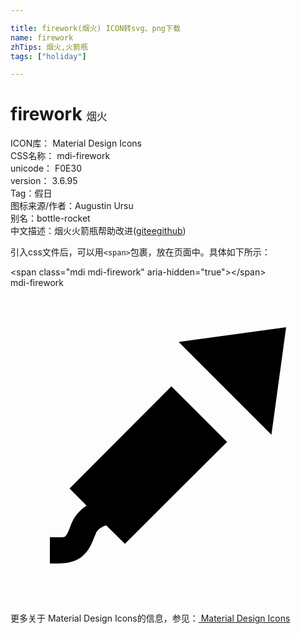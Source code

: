 ```yaml
---

title: firework(烟火) ICON转svg、png下载
name: firework
zhTips: 烟火,火箭瓶
tags: ["holiday"]

---
```


# firework  <small style="font-size: 60%;font-weight: 100">烟火</small>


<div class="detail-page">
<p>
<span>
ICON库：
<span class="badge-secondary badge">Material Design Icons</span> 
</span>
<br/>
<span>
CSS名称：
<span class="badge-secondary badge">mdi-firework</span> 
</span>
<br/>
<span>
unicode：
<span class="badge-secondary badge">F0E30</span> 
<copy-btn content='F0E30' btn-title=""></copy-btn>
<copy-btn :content='String.fromCodePoint(parseInt("F0E30", 16))' btn-title="复制U"></copy-btn>
</span>
<br/>
<span>
version：
<span class="badge-secondary badge">3.6.95</span> 
</span><br/><span>Tag：<span class="badge-light badge"><router-link to="/tags/holiday.html">假日</router-link></span></span>
<br/>
<span>图标来源/作者：<span class="badge-light badge">Augustin Ursu</span></span> 
<br/>
<span>别名：<span class="badge-light badge">bottle-rocket</span></span><br/><span class="zh-detail">中文描述：<span class="badge-primary badge">烟火</span><span class="badge-primary badge">火箭瓶</span><span class="help-link"><span>帮助改进</span>(<a href="https://gitee.com/liuwave/icon-helper/edit/master/json/material/firework.json" target="_blank" rel="noopener noreferrer">gitee</a><a href="https://github.com/liuwave/icon-helper/edit/master/json/material/firework.json" target="_blank" rel="noopener noreferrer">github</a></span>)</span><br/>
</p>
</div>
<div class="alert alert-dark">
  <i class="mdi mdi-firework mdi-48px"></i>
  <i class="mdi mdi-firework mdi-36px"></i>
  <i class="mdi mdi-firework mdi-24px"></i>
  <i class="mdi mdi-firework mdi-18px"></i>
</div>
<div>
  <p>引入css文件后，可以用<code>&lt;span&gt;</code>包裹，放在页面中。具体如下所示：    
  </p>
  <div class="alert alert-primary" style="font-size: 14px">
    &lt;span class="mdi mdi-firework" aria-hidden="true"&gt;&lt;/span&gt;
    <copy-btn content='<span class="mdi mdi-firework" aria-hidden="true"></span>'></copy-btn>
  </div>
  <div class="alert alert-secondary">
    <i class="mdi mdi-firework"
    style="font-size: 24px"
    aria-hidden="true"></i> mdi-firework
    <copy-btn content="mdi-firework" btn-title="复制图标名称"></copy-btn>
  </div>
</div>
<div id="svg" class="svg-wrap">
<svg xmlns="http://www.w3.org/2000/svg" viewBox="0 0 24 24"><path d="M5.8,16.59L4.5,15.28L12.26,7.5L16.5,11.74L8.72,19.5L7.29,18.09C7.04,18.16 6.8,18.28 6.63,18.5C6.57,18.57 6.5,18.65 6.5,18.74C6.42,18.88 6.38,19 6.32,19.15C6.21,19.42 6.09,19.69 5.93,19.93C5.81,20.1 5.68,20.26 5.53,20.39C5.42,20.5 5.29,20.59 5.16,20.66C5.08,20.71 5,20.76 4.9,20.79C4.3,21.04 3.63,21 3,21V19C3.23,19 3.83,19 3.9,19C4,19 4.08,19 4.16,18.94C4.18,18.92 4.19,18.91 4.21,18.89C4.28,18.81 4.34,18.7 4.39,18.6C4.47,18.42 4.53,18.24 4.6,18.06L4.64,17.96C4.76,17.69 4.9,17.45 5.08,17.23C5.18,17.1 5.3,17 5.42,16.87C5.54,16.77 5.66,16.67 5.8,16.59M21,3L19.88,11.19L12.81,4.12L21,3Z" /></svg>
</div>
<detail full-name='mdi-firework'></detail>
    
<div><p>更多关于 Material Design Icons的信息，参见：<a target="_blank" href="https://iconhelper.cn/material.html"> Material Design Icons</a>
</p></div>
